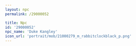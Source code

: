 ```yaml
---
layout: npc
permalink: /29000052

title: Npc
id: '29000052'
npc_name: 'Duke Kangley'
icon_url: 'portrait/mob/21000279_m_rabbitclockblack_p.png'
---
```

